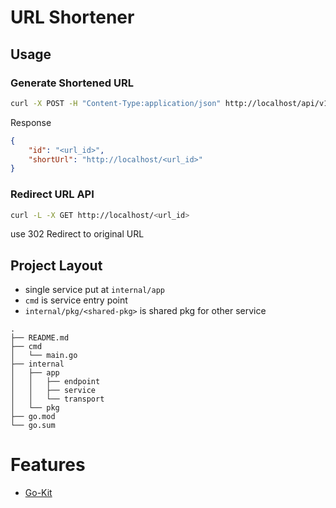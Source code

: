 # URL Shortener

## Usage

### Generate Shortened URL
```zsh
curl -X POST -H "Content-Type:application/json" http://localhost/api/v1/urls -d '{"url": "<original_url>","expireAt": "2021-02-08T09:20:41Z"}'
```
Response
```json
{
    "id": "<url_id>",
    "shortUrl": "http://localhost/<url_id>"
}
```

### Redirect URL API
```zsh
curl -L -X GET http://localhost/<url_id>
```
use 302 Redirect to original URL

## Project Layout
- single service put at `internal/app`
- `cmd` is service entry point
- `internal/pkg/<shared-pkg>` is shared pkg for other service

```
.
├── README.md
├── cmd
│   └── main.go
├── internal
│   ├── app
│   │   ├── endpoint
│   │   ├── service
│   │   └── transport
│   └── pkg 
├── go.mod
└── go.sum
```

# Features
- [Go-Kit](https://github.com/go-kit/kit)